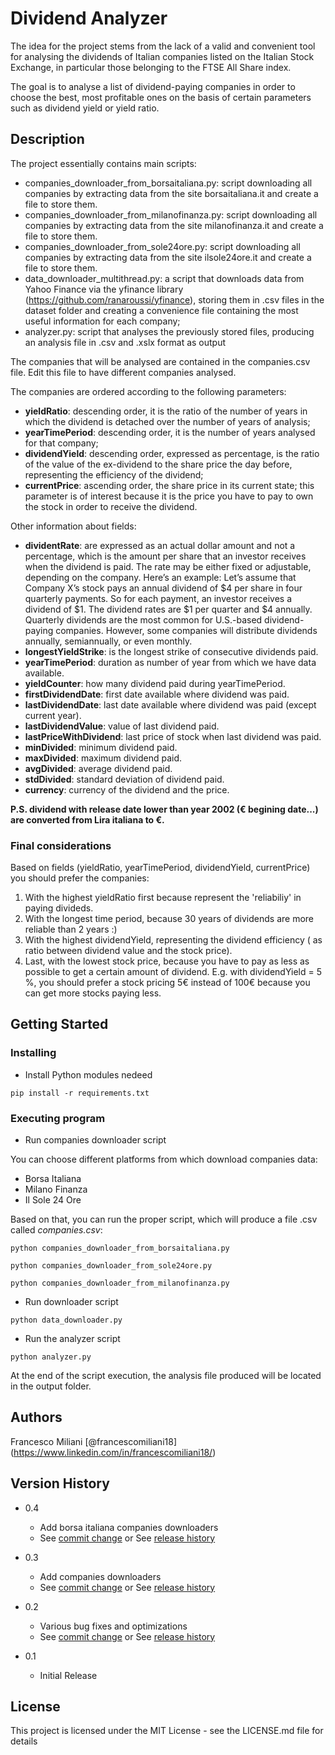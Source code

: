 # Dividend Analyzer

The idea for the project stems from the lack of a valid and convenient tool for analysing the dividends of Italian companies listed on the Italian Stock Exchange, in particular those belonging to the FTSE All Share index.

The goal is to analyse a list of dividend-paying companies in order to choose the best, most profitable ones on the basis of certain parameters such as dividend yield or yield ratio.

## Description

The project essentially contains main scripts:
- companies_downloader_from_borsaitaliana.py: script downloading all companies by extracting data from the site borsaitaliana.it and create a file to store them.
- companies_downloader_from_milanofinanza.py: script downloading all companies by extracting data from the site milanofinanza.it and create a file to store them.
- companies_downloader_from_sole24ore.py: script downloading all companies by extracting data from the site ilsole24ore.it and create a file to store them.
- data_downloader_multithread.py: a script that downloads data from Yahoo Finance via the yfinance library (https://github.com/ranaroussi/yfinance), storing them in .csv files in the dataset folder and creating a convenience file containing the most useful information for each company;
- analyzer.py: script that analyses the previously stored files, producing an analysis file in .csv and .xslx format as output

The companies that will be analysed are contained in the companies.csv file. Edit this file to have different companies analysed.

The companies are ordered according to the following parameters:
- **yieldRatio**: descending order, it is the ratio of the number of years in which the dividend is detached over the number of years of analysis; 
- **yearTimePeriod**: descending order, it is the number of years analysed for that company;
- **dividendYield**: descending order, expressed as percentage, is the ratio of the value of the ex-dividend to the share price the day before, representing the efficiency of the dividend;
- **currentPrice**: ascending order, the share price in its current state; this parameter is of interest because it is the price you have to pay to own the stock in order to receive the dividend.

Other information about fields:
- **dividentRate**: are expressed as an actual dollar amount and not a percentage, which is the amount per share that an investor receives when the dividend is paid. The rate may be either fixed or adjustable, depending on the company.
 Here’s an example: Let’s assume that Company X’s stock pays an annual dividend of $4 per share in four quarterly payments. So for each payment, an investor receives a dividend of $1. The dividend rates are $1 per quarter and $4 annually. Quarterly dividends are the most common for U.S.-based dividend-paying companies. However, some companies will distribute dividends annually, semiannually, or even monthly.
- **longestYieldStrike**: is the longest strike of consecutive dividends paid.
- **yearTimePeriod**: duration as number of year from which we have data available.
- **yieldCounter**: how many dividend paid during yearTimePeriod.
- **firstDividendDate**: first date available where dividend was paid.
- **lastDividendDate**: last date available where dividend was paid (except current year).
- **lastDividendValue**: value of last dividend paid.
- **lastPriceWithDividend**: last price of stock when last dividend was paid.
- **minDivided**: minimum dividend paid.
- **maxDivided**: maximum dividend paid.
- **avgDivided**: average dividend paid.
- **stdDivided**: standard deviation of dividend paid.
- **currency**: currency of the dividend and the price.

**P.S. dividend with release date lower than year 2002 (€ begining date...) are converted from Lira italiana to €.**

### Final considerations
Based on fields (yieldRatio, yearTimePeriod, dividendYield, currentPrice) you should prefer the companies:
1) With the highest yieldRatio first because represent the 'reliabiliy' in paying divideds.
2) With the longest time period, because 30 years of dividends are more reliable than 2 years :)
3) With the highest dividendYield, representing the dividend efficiency ( as ratio between dividend value and the stock price).
4) Last, with the lowest stock price, because you have to pay as less as possible to get a certain amount of dividend.
    E.g. with dividendYield = 5 %, you should prefer a stock pricing 5€ instead of 100€ because you can get more stocks paying less.

## Getting Started

### Installing

* Install Python modules nedeed

```
pip install -r requirements.txt
```

### Executing program

* Run companies downloader script

You can choose different platforms from which download companies data:
- Borsa Italiana
- Milano Finanza
- Il Sole 24 Ore

Based on that, you can run the proper script, which will produce a file .csv called *companies.csv*:
```
python companies_downloader_from_borsaitaliana.py
```
```
python companies_downloader_from_sole24ore.py
```
```
python companies_downloader_from_milanofinanza.py
```
* Run downloader script
 
```
python data_downloader.py
```
* Run the analyzer script
 
```
python analyzer.py
```

At the end of the script execution, the analysis file produced will be located in the output folder.

## Authors

Francesco Miliani
[@francescomiliani18] (https://www.linkedin.com/in/francescomiliani18/)

## Version History

* 0.4
    * Add borsa italiana companies downloaders
    * See [commit change]() or See [release history]()
      
* 0.3
    * Add companies downloaders
    * See [commit change]() or See [release history]()
      
* 0.2
    * Various bug fixes and optimizations
    * See [commit change]() or See [release history]()
* 0.1
    * Initial Release

## License

This project is licensed under the MIT License - see the LICENSE.md file for details
